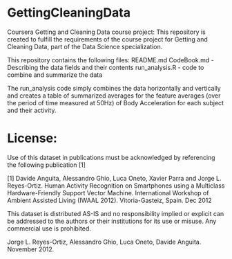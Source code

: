# GettingCleaningData
Coursera Getting and Cleaning Data course project:
This repository is created to fulfill the requirements of the course project for Getting and Cleaning Data, part of the Data Science specialization.

This repository contains the following files:
README.md
CodeBook.md - Describing the data fields and their contents
run_analysis.R - code to combine and summarize the data

The run_analysis code simply combines the data horizontally and vertically and creates a table of summarized averages for the feature averages (over the period of time measured at 50Hz) of Body Acceleration for each subject and their activity. 

License:
========
Use of this dataset in publications must be acknowledged by referencing the following publication [1] 

[1] Davide Anguita, Alessandro Ghio, Luca Oneto, Xavier Parra and Jorge L. Reyes-Ortiz. Human Activity Recognition on Smartphones using a Multiclass Hardware-Friendly Support Vector Machine. International Workshop of Ambient Assisted Living (IWAAL 2012). Vitoria-Gasteiz, Spain. Dec 2012

This dataset is distributed AS-IS and no responsibility implied or explicit can be addressed to the authors or their institutions for its use or misuse. Any commercial use is prohibited.

Jorge L. Reyes-Ortiz, Alessandro Ghio, Luca Oneto, Davide Anguita. November 2012.
